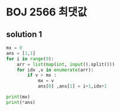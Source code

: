 # BOJ 2566 최댓값

## solution 1

```python
mx = 0
ans = [1,1]
for i in range(9):
    arr = list(map(int, input().split()))
    for idx ,v in enumerate(arr):
        if v > mx :
            mx = v
            ans[0] ,ans[1] = i+1,idx+1

print(mx)
print(*ans)

```